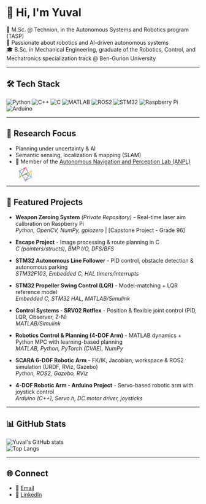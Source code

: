 # 👋 Hi, I'm Yuval 

🔬 M.Sc. @ Technion, in the Autonomous Systems and Robotics program (TASP)  
🤖 Passionate about robotics and AI-driven autonomous systems  
🎓 B.Sc. in Mechanical Engineering, graduate of the Robotics, Control, and Mechatronics specialization track @ Ben-Gurion University   

 

---

## 🛠️ Tech Stack
![Python](https://img.shields.io/badge/Python-3776AB?style=for-the-badge&logo=python&logoColor=white)
![C++](https://img.shields.io/badge/C++-00599C?style=for-the-badge&logo=c%2B%2B&logoColor=white)
![C](https://img.shields.io/badge/C-00599C?style=for-the-badge&logo=c&logoColor=white)
![MATLAB](https://img.shields.io/badge/MATLAB-orange?style=for-the-badge&logo=mathworks&logoColor=white)
![ROS2](https://img.shields.io/badge/ROS2-22314E?style=for-the-badge&logo=ros&logoColor=white)
![STM32](https://img.shields.io/badge/STM32-03234B?style=for-the-badge&logo=stmicroelectronics&logoColor=white)
![Raspberry Pi](https://img.shields.io/badge/Raspberry%20Pi-C51A4A?style=for-the-badge&logo=raspberrypi&logoColor=white)
![Arduino](https://img.shields.io/badge/Arduino-00979D?style=for-the-badge&logo=arduino&logoColor=white)


---
## 🔬 Research Focus
- Planning under uncertainty & AI  
- Semantic sensing, localization & mapping (SLAM)  
- 🧠 Member of the [Autonomous Navigation and Perception Lab (ANPL)](https://anpl-technion.github.io/) <img src="ANPL.png" alt="ANPL logo" width="40" align="absmiddle" style="position:relative; top:4px; margin-left:6px;"/>


---

## 🚀 Featured Projects
- **Weapon Zeroing System** *(Private Repository)* - Real-time laser aim calibration on Raspberry Pi  
  *Python, OpenCV, NumPy, gpiozero* | [Capstone Project - Grade 96]  

- **Escape Project** - Image processing & route planning in C  
  *C (pointers/structs), BMP I/O, DFS/BFS*  

- **STM32 Autonomous Line Follower** - PID control, obstacle detection & autonomous parking  
  *STM32F103, Embedded C, HAL timers/interrupts*  

- **STM32 Propeller Swing Control (LQR)** - Model-matching + LQR reference model  
  *Embedded C, STM32 HAL, MATLAB/Simulink*  

- **Control Systems - SRV02 Rotflex** - Position & flexible joint control (PID, LQR, Observer, Z-N)  
  *MATLAB/Simulink*  

- **Robotics Control & Planning (4-DOF Arm)** - MATLAB dynamics + Python MPC with learning-based planning  
  *MATLAB, Python, PyTorch (CVAE), NumPy*  

- **SCARA 6-DOF Robotic Arm** - FK/IK, Jacobian, workspace & ROS2 simulation (URDF, RViz, Gazebo)  
  *Python, ROS2, Gazebo, RViz*  

- **4-DOF Robotic Arm - Arduino Project** - Servo-based robotic arm with joystick control  
  *Arduino (C++), Servo.h, DC motor driver, joysticks*  

---

## 📊 GitHub Stats
![Yuval's GitHub stats](https://github-readme-stats.vercel.app/api?username=yuvalMARMOR&show_icons=true&theme=tokyonight)  
![Top Langs](https://github-readme-stats.vercel.app/api/top-langs/?username=yuvalMARMOR&layout=compact&theme=tokyonight)


---

## 🌐 Connect
- 📧 [Email](mailto:yuval5586871@gmail.com)  
- 💼 [LinkedIn](www.linkedin.com/in/yuval-marmor-robotics-ai)  
